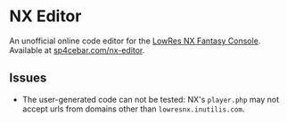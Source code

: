 # NX Editor
An unofficial online code editor for the [LowRes NX Fantasy Console](https://lowresnx.inutilis.com/). Available at [sp4cebar.com/nx-editor](https://sp4cebar.com/nx-editor/).

## Issues
- The user-generated code can not be tested: NX's `player.php` may not accept urls from domains other than `lowresnx.inutilis.com`.

